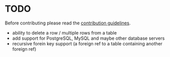 # TODO

Before contributing please read the [contribution guidelines](./Contribution.md).

- ability to delete a row / multiple rows from a table
- add support for PostgreSQL, MySQL and maybe other database servers
- recursive forein key support (a foreign ref to a table containing another foreign ref)
